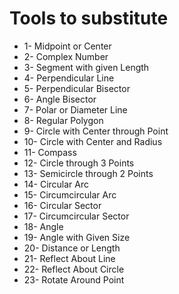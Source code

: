 # Tools to substitute
* 1-  Midpoint or Center
* 2-  Complex Number
* 3-  Segment with given Length
* 4-  Perpendicular Line
* 5-  Perpendicular Bisector
* 6-  Angle Bisector
* 7-  Polar or Diameter Line
* 8-  Regular Polygon
* 9-  Circle with Center through Point
* 10- Circle with Center and Radius
* 11- Compass
* 12- Circle through 3 Points
* 13- Semicircle through 2 Points
* 14- Circular Arc
* 15- Circumcircular Arc
* 16- Circular Sector
* 17- Circumcircular Sector
* 18- Angle
* 19- Angle with Given Size
* 20- Distance or Length
* 21- Reflect About Line
* 22- Reflect About Circle
* 23- Rotate Around Point
